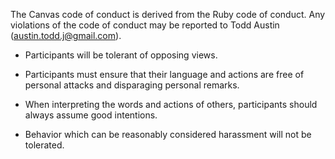The Canvas code of conduct is derived from the Ruby code of conduct. Any violations of the code of conduct may be reported to Todd Austin (austin.todd.j@gmail.com).

- Participants will be tolerant of opposing views.

- Participants must ensure that their language and actions are free of personal attacks and disparaging personal remarks.

- When interpreting the words and actions of others, participants should always assume good intentions.

- Behavior which can be reasonably considered harassment will not be tolerated.